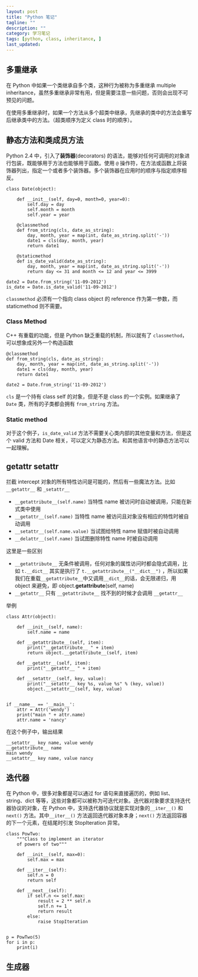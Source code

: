 ```yaml
---
layout: post
title: "Python 笔记"
tagline: ""
description: ""
category: 学习笔记
tags: [python, class, inheritance, ]
last_updated:
---
```


## 多重继承
在 Python 中如果一个类继承自多个类，这种行为被称为多重继承 multiple inheritance，虽然多重继承非常有用，但是需要注意一些问题，否则会出现不可预见的问题。

在使用多重继承时，如果一个方法从多个超类中继承，先继承的类中的方法会重写后继承类中的方法。（超类顺序为定义 class 时的顺序）。

## 静态方法和类成员方法
Python 2.4 中，引入了**装饰器**(decorators) 的语法，能够对任何可调用的对象进行包装，既能够用于方法也能够用于函数。使用 `@` 操作符，在方法或函数上将装饰器列出，指定一个或者多个装饰器。多个装饰器在应用时的顺序与指定顺序相反。

    class Date(object):

        def __init__(self, day=0, month=0, year=0):
            self.day = day
            self.month = month
            self.year = year

        @classmethod
        def from_string(cls, date_as_string):
            day, month, year = map(int, date_as_string.split('-'))
            date1 = cls(day, month, year)
            return date1

        @staticmethod
        def is_date_valid(date_as_string):
            day, month, year = map(int, date_as_string.split('-'))
            return day <= 31 and month <= 12 and year <= 3999

    date2 = Date.from_string('11-09-2012')
    is_date = Date.is_date_valid('11-09-2012')

`classmethod` 必须有一个指向 class object 的 reference 作为第一参数，而 staticmethod 则不需要。

### Class Method
C++ 有重载的功能，但是 Python 缺乏重载的机制，所以就有了 `classmethod`，可以想象成另外一个构造函数

    @classmethod
    def from_string(cls, date_as_string):
        day, month, year = map(int, date_as_string.split('-'))
        date1 = cls(day, month, year)
        return date1

    date2 = Date.from_string('11-09-2012')

`cls` 是一个持有 class self 的对象，但是不是 class 的一个实例。如果继承了 `Date` 类，所有的子类都会拥有 `from_string` 方法。

### Static method
对于这个例子，`is_date_valid` 方法不需要关心类内部的其他变量和方法，但是这个 valid 方法和 Date 相关，可以定义为静态方法。和其他语言中的静态方法可以一起理解。

## getattr setattr
拦截 intercept 对象的所有特性访问是可能的，然后有一些魔法方法。比如 `__getattr__` 和 `_setattr__`

- `__getattribute__(self.name)` 当特性 name 被访问时自动被调用，只能在新式类中使用
- `__getattr__(self.name)` 当特性 name 被访问且对象没有相应的特性时被自动调用
- `__setattr__(self.name.value)` 当试图给特性 name 赋值时被自动调用
- `__delattr__(self.name)` 当试图删除特性 name 时被自动调用

这里是一些区别

- `__getattribute__` 无条件被调用，任何对象的属性访问时都会隐式调用，比如 `t.__dict__` 其实是执行了 `t.__getattribute__("__dict__")` ，所以如果我们在重载`__getattribute__`中又调用`__dict__`的话，会无限递归，用 object 来避免，即 object.__getattribute__(self, name)
- `__getattr__` 只有 `__getattribute__` 找不到的时候才会调用 `__getattr__`

举例

    class Attr(object):

        def __init__(self, name):
            self.name = name

        def __getattribute__(self, item):
            print("__getattribute__ " + item)
            return object.__getattribute__(self, item)

        def __getattr__(self, item):
            print("__getattr__ " + item)

        def __setattr__(self, key, value):
            print("__setattr__ key %s, value %s" % (key, value))
            object.__setattr__(self, key, value)


    if __name__ == '__main__':
        attr = Attr('wendy')
        print("main " + attr.name)
        attr.name = 'nancy'

在这个例子中，输出结果

    __setattr__ key name, value wendy
    __getattribute__ name
    main wendy
    __setattr__ key name, value nancy


## 迭代器

在 Python 中，很多对象都是可以通过 for 语句来直接遍历的，例如 list、string、dict 等等，这些对象都可以被称为可迭代对象。迭代器对象要求支持迭代器协议的对象，在 Python 中，支持迭代器协议就是实现对象的`__iter__()` 和 `next()` 方法。其中`__iter__()` 方法返回迭代器对象本身；`next()` 方法返回容器的下一个元素，在结尾时引发 StopIteration 异常。

    class PowTwo:
        """Class to implement an iterator
        of powers of two"""

        def __init__(self, max=0):
            self.max = max

        def __iter__(self):
            self.n = 0
            return self

        def __next__(self):
            if self.n <= self.max:
                result = 2 ** self.n
                self.n += 1
                return result
            else:
                raise StopIteration


    p = PowTwo(5)
    for i in p:
        print(i)


## 生成器


